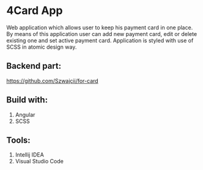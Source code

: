# 4Card App

Web application which allows user to keep his payment card in one place.
By means of this application  user can add new payment card, edit or delete existing one and set active payment card.
Application is styled with use of SCSS in atomic design way.

## Backend part:

https://github.com/Szwajcii/for-card

## Build with:

1. Angular
2. SCSS

## Tools:

1. Intellij IDEA
2. Visual Studio Code
